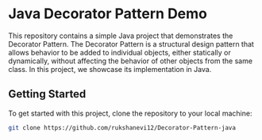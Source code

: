 # Java Decorator Pattern Demo

This repository contains a simple Java project that demonstrates the Decorator Pattern. The Decorator Pattern is a structural design pattern that allows behavior to be added to individual objects, either statically or dynamically, without affecting the behavior of other objects from the same class. In this project, we showcase its implementation in Java.

## Getting Started

To get started with this project, clone the repository to your local machine:

```bash
git clone https://github.com/rukshanevi12/Decorator-Pattern-java
